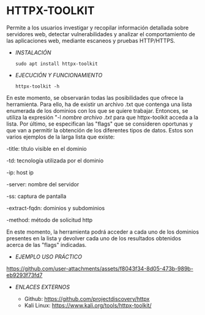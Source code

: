 # **HTTPX-TOOLKIT**

Permite a los usuarios investigar y recopilar información detallada sobre servidores web, detectar vulnerabilidades y analizar el comportamiento de las aplicaciones web, mediante escaneos y pruebas HTTP/HTTPS.

- *INSTALACIÓN*

      sudo apt install httpx-toolkit

- *EJECUCIÓN Y FUNCIONAMIENTO*

      httpx-toolkit -h
En este momento, se observarán todas las posibilidades que ofrece la herramienta. Para ello, ha de existir un archivo .txt que contenga una lista enumerada de los dominios con los que se quiere trabajar. 
Entonces, se utiliza la expresión "-l *nombre archivo .txt* para que httpx-toolkit acceda a la lista.
Por último, se especifican las "flags" que se consideren oportunas y que van a permitir la obtención de los diferentes tipos de datos. Estos son varios ejemplos de la larga lista que existe:

-title: título visible en el dominio

-td: tecnología utilizada por el dominio

-ip: host ip

-server: nombre del servidor

-ss: captura de pantalla

-extract-fqdn: dominios y subdominios

-method: método de solicitud http

En este momento, la herramienta podrá acceder a cada uno de los dominios presentes en la lista y devolver cada uno de los resultados obtenidos acerca de las "flags" indicadas.

 
- *EJEMPLO USO PRÁCTICO*


https://github.com/user-attachments/assets/f8043f34-8d05-473b-989b-eb9293f73fd7



- *ENLACES EXTERNOS*

  - Github: https://github.com/projectdiscovery/httpx
  - Kali Linux: https://www.kali.org/tools/httpx-toolkit/

